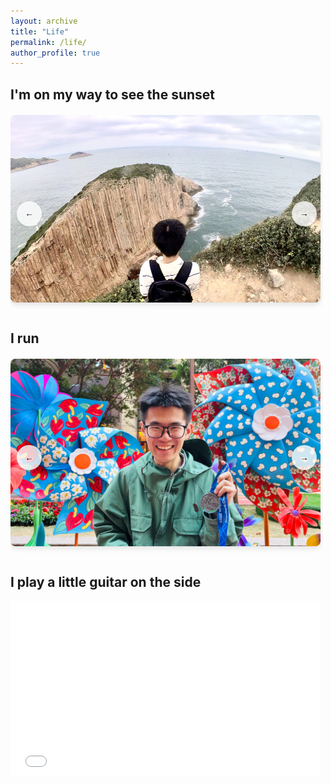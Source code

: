 ```yaml
---
layout: archive
title: "Life"
permalink: /life/
author_profile: true
---
```


<style>
.album-container {
    position: relative;
    max-width: 500px; 
    margin: 20px 0;  
    padding: 0;  
    overflow: hidden;
}

.album-carousel {
    display: flex;
    position: relative;
    transition: transform 0.5s ease-in-out;
    height: 300px;
}

.album-slide {
    min-width: 100%;
    display: none;
    justify-content: flex-start; 
    align-items: center;
}

.album-slide.active {
    display: flex;
}

.album-slide img {
    height: 300px;
    width: 496px;
    object-fit: cover;
    border-radius: 8px;
    box-shadow: 0 4px 8px rgba(0,0,0,0.1);
}

.scroll-btn {
    position: absolute;
    top: 50%;
    transform: translateY(-50%);
    background: rgba(255, 255, 255, 0.8);
    border: none;
    border-radius: 50%;
    width: 40px;
    height: 40px;
    cursor: pointer;
    display: flex;
    align-items: center;
    justify-content: center;
    box-shadow: 0 2px 4px rgba(0,0,0,0.1);
    z-index: 2;
    transition: background-color 0.3s;
}

.scroll-btn:hover {
    background: rgba(255, 255, 255, 0.9);
}

.scroll-btn.left {
    left: 10px; 
}

.scroll-btn.right {
    right: 10px; 
}

.dots-container {
    display: flex;
    justify-content: center;
    gap: 8px;
    margin-top: 16px;
}

.dot {
    width: 8px;
    height: 8px;
    border-radius: 50%;
    background: rgba(0, 0, 0, 0.2);
    cursor: pointer;
    transition: background-color 0.3s;
}

.dot.active {
    background: rgba(0, 0, 0, 0.6);
}

@media (max-width: 768px) {
    .album-container {
        max-width: 100%;
    }
    
    .album-slide img {
        width: 100%;
        height: 300px;
    }
    
    .album-carousel {
        height: 300px;
    }
}
</style>

## I'm on my way to see the sunset

<div class="album-container">
    <button class="scroll-btn left" id="prevBtn">←</button>
    <div class="album-carousel" id="imageCarousel">
        <div class="album-slide active">
            <img src="/images/Life/20231112.jpg" alt="Po Pin Chau"/>
        </div>
        <div class="album-slide">
            <img src="/images/Life/20231021.jpg" alt="Lantau"/>
        </div>
        <div class="album-slide">
            <img src="/images/Life/HighWest.jpg" alt="HighWest"/>
        </div>
        <div class="album-slide">
            <img src="/images/Life/YuKwai.jpg" alt="YuKwai"/>
        </div>
    </div>
    <button class="scroll-btn right" id="nextBtn">→</button>
    <div class="dots-container" id="dotsContainer"></div>
</div>

<script>
document.addEventListener('DOMContentLoaded', initializeCarousel);

// Backup initialization in case DOMContentLoaded has already fired
if (document.readyState === 'complete' || document.readyState === 'interactive') {
    initializeCarousel();
}

function initializeCarousel() {
    const slides = document.getElementsByClassName('album-slide');
    const prevBtn = document.getElementById('prevBtn');
    const nextBtn = document.getElementById('nextBtn');
    const dotsContainer = document.getElementById('dotsContainer');
    let currentIndex = 0;

    // Clear existing dots before creating new ones
    dotsContainer.innerHTML = '';

    // Create dots
    for (let i = 0; i < slides.length; i++) {
        const dot = document.createElement('div');
        dot.className = `dot ${i === 0 ? 'active' : ''}`;
        dot.setAttribute('data-index', i);
        dotsContainer.appendChild(dot);
    }

    function showSlide(index) {
        // Hide all slides
        for (let i = 0; i < slides.length; i++) {
            slides[i].classList.remove('active');
            dotsContainer.children[i].classList.remove('active');
        }
        
        // Show selected slide
        slides[index].classList.add('active');
        dotsContainer.children[index].classList.add('active');
        
        // Update button visibility
        prevBtn.style.display = index === 0 ? 'none' : 'flex';
        nextBtn.style.display = index === slides.length - 1 ? 'none' : 'flex';
    }

    // Event listeners
    prevBtn.addEventListener('click', function() {
        if (currentIndex > 0) {
            currentIndex--;
            showSlide(currentIndex);
        }
    });

    nextBtn.addEventListener('click', function() {
        if (currentIndex < slides.length - 1) {
            currentIndex++;
            showSlide(currentIndex);
        }
    });

    dotsContainer.addEventListener('click', function(e) {
        if (e.target.classList.contains('dot')) {
            currentIndex = parseInt(e.target.getAttribute('data-index'));
            showSlide(currentIndex);
        }
    });

    // Initial setup
    showSlide(currentIndex);
}
</script>

## I run

<div class="album-container">
    <button class="scroll-btn left" id="prevBtn">←</button>
    <div class="album-carousel" id="imageCarousel">
        <div class="album-slide active">
            <img src="/images/Life/20250209.jpg" alt="Marathon"/>
        </div>
    </div>
    <button class="scroll-btn right" id="nextBtn">→</button>
    <div class="dots-container" id="dotsContainer"></div>
</div>

<script>
document.addEventListener('DOMContentLoaded', initializeCarousel);

// Backup initialization in case DOMContentLoaded has already fired
if (document.readyState === 'complete' || document.readyState === 'interactive') {
    initializeCarousel();
}

function initializeCarousel() {
    const slides = document.getElementsByClassName('album-slide');
    const prevBtn = document.getElementById('prevBtn');
    const nextBtn = document.getElementById('nextBtn');
    const dotsContainer = document.getElementById('dotsContainer');
    let currentIndex = 0;

    // Clear existing dots before creating new ones
    dotsContainer.innerHTML = '';

    // Create dots
    for (let i = 0; i < slides.length; i++) {
        const dot = document.createElement('div');
        dot.className = `dot ${i === 0 ? 'active' : ''}`;
        dot.setAttribute('data-index', i);
        dotsContainer.appendChild(dot);
    }

    function showSlide(index) {
        // Hide all slides
        for (let i = 0; i < slides.length; i++) {
            slides[i].classList.remove('active');
            dotsContainer.children[i].classList.remove('active');
        }
        
        // Show selected slide
        slides[index].classList.add('active');
        dotsContainer.children[index].classList.add('active');
        
        // Update button visibility
        prevBtn.style.display = index === 0 ? 'none' : 'flex';
        nextBtn.style.display = index === slides.length - 1 ? 'none' : 'flex';
    }

    // Event listeners
    prevBtn.addEventListener('click', function() {
        if (currentIndex > 0) {
            currentIndex--;
            showSlide(currentIndex);
        }
    });

    nextBtn.addEventListener('click', function() {
        if (currentIndex < slides.length - 1) {
            currentIndex++;
            showSlide(currentIndex);
        }
    });

    dotsContainer.addEventListener('click', function(e) {
        if (e.target.classList.contains('dot')) {
            currentIndex = parseInt(e.target.getAttribute('data-index'));
            showSlide(currentIndex);
        }
    });

    // Initial setup
    showSlide(currentIndex);
}
</script>


## I play a little guitar on the side

<iframe 
    src="//player.bilibili.com/player.html?aid=594319669&bvid=BV1Cq4y1x7bz&cid=516951734&p=1" 
    scrolling="no" 
    border="0" 
    frameborder="no" 
    framespacing="0" 
    allowfullscreen="true"
    style="width: 496px; height: 279px;">
</iframe>